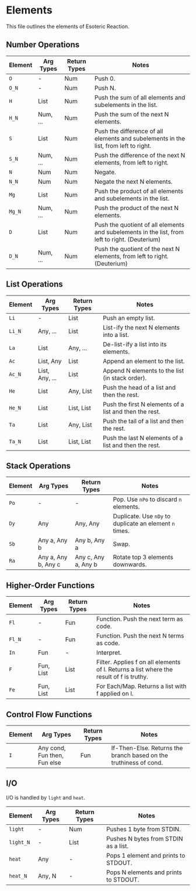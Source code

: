 # Elements

This file outlines the elements of Esoteric Reaction.

## Number Operations

Element  | Arg Types | Return Types | Notes
-|-|-|-
`O` | - | Num | Push 0.
`O_N` | - | Num | Push N.
`H` | List | Num | Push the sum of all elements and subelements in the list.
`H_N` | Num, ... | Num | Push the sum of the next N elements.
`S` | List | Num | Push the difference of all elements and subelements in the list, from left to right.
`S_N` | Num, ... | Num | Push the difference of the next N elements, from left to right.
`N` | Num | Num | Negate.
`N_N` | Num | Num | Negate the next N elements.
`Mg` | List | Num | Push the product of all elements and subelements in the list.
`Mg_N` | Num, ... | Num | Push the product of the next N elements.
`D` | List | Num | Push the quotient of all elements and subelements in the list, from left to right. (Deuterium)
`D_N` | Num, ... | Num | Push the quotient of the next N elements, from left to right. (Deuterium)

## List Operations

Element | Arg Types | Return Types | Notes
-|-|-|-
`Li` | - | List | Push an empty list.
`Li_N` | Any, ... | List | List-ify the next N elements into a list.
`La` | List | Any, ... | De-list-ify a list into its elements.
`Ac` | List, Any | List | Append an element to the list.
`Ac_N` | List, Any, ... | List | Append N elements to the list (in stack order).
`He` | List | Any, List | Push the head of a list and then the rest.
`He_N` | List | List, List | Push the first N elements of a list and then the rest.
`Ta` | List | Any, List | Push the tail of a list and then the rest.
`Ta_N` | List | List, List | Push the last N elements of a list and then the rest.

## Stack Operations

Element | Arg Types | Return Types | Notes
-|-|-|-
`Po` | - | - | Pop. Use `nPo` to discard `n` elements.
`Dy` | Any | Any, Any | Duplicate. Use `nDy` to duplicate an element `n` times.
`Sb` | Any a, Any b | Any b, Any a | Swap.
`Ra` | Any a, Any b, Any c | Any c, Any a, Any b | Rotate top 3 elements downwards.

## Higher-Order Functions

Element | Arg Types | Return Types | Notes
-|-|-|-
`Fl` | - | Fun | Function. Push the next term as code.
`Fl_N` | - | Fun | Function. Push the next N terms as code.
`In` | Fun | - | Interpret.
`F` | Fun, List | List | Filter. Applies f on all elements of l. Returns a list where the result of f is truthy.
`Fe` | Fun, List | List | For Each/Map. Returns a list with f applied on l.

## Control Flow Functions

Element | Arg Types | Return Types | Notes
-|-|-|-
`I` | Any cond, Fun then, Fun else | Fun | If-Then-Else. Returns the branch based on the truthiness of cond.

## I/O

I/O is handled by `light` and `heat`.

Element | Arg Types | Return Types | Notes
-|-|-|-
`light` | - | Num | Pushes 1 byte from STDIN.
`light_N` | - | List | Pushes N bytes from STDIN as a list.
`heat` | Any | - | Pops 1 element and prints to STDOUT.
`heat_N` | Any, N | - | Pops N elements and prints to STDOUT.
